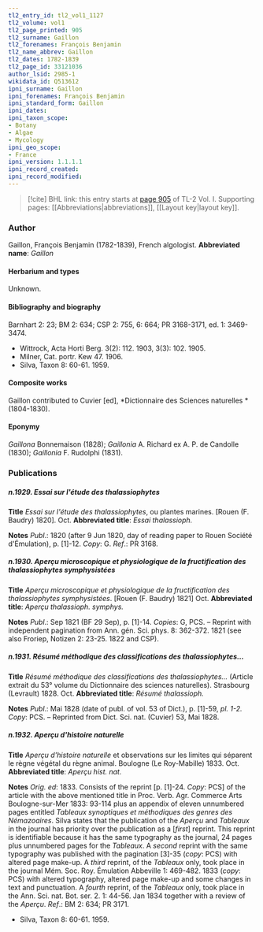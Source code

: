 ```yaml
---
tl2_entry_id: tl2_vol1_1127
tl2_volume: vol1
tl2_page_printed: 905
tl2_surname: Gaillon
tl2_forenames: François Benjamin
tl2_name_abbrev: Gaillon
tl2_dates: 1782-1839
tl2_page_id: 33121036
author_lsid: 2985-1
wikidata_id: Q513612
ipni_surname: Gaillon
ipni_forenames: François Benjamin
ipni_standard_form: Gaillon
ipni_dates: 
ipni_taxon_scope: 
- Botany
- Algae
- Mycology
ipni_geo_scope: 
- France
ipni_version: 1.1.1.1
ipni_record_created: 
ipni_record_modified:
---
```



> [!cite] BHL link: this entry starts at [page 905](https://www.biodiversitylibrary.org/page/33121036) of TL-2 Vol. I.
> Supporting pages: [[Abbreviations|abbreviations]], [[Layout key|layout key]].

### Author

Gaillon, François Benjamin (1782-1839), French algologist. 
**Abbreviated name**: *Gaillon*

#### Herbarium and types

Unknown.

#### Bibliography and biography

Barnhart 2: 23; BM 2: 634; CSP 2: 755, 6: 664; PR 3168-3171, ed. 1: 3469-3474.
- Wittrock, Acta Horti Berg. 3(2): 112. 1903, 3(3): 102. 1905.
- Milner, Cat. portr. Kew 47. 1906.
- Silva, Taxon 8: 60-61. 1959.

#### Composite works

Gaillon contributed to Cuvier \[ed\], *Dictionnaire des Sciences naturelles *(1804-1830).

#### Eponymy

*Gaillona* Bonnemaison (1828); *Gaillonia* A. Richard ex A. P. de Candolle (1830); *Gaillonia* F. Rudolphi (1831).

### Publications

##### n.1929. Essai sur l'étude des thalassiophytes

**Title**
*Essai sur l'étude des thalassiophytes*, ou plantes marines. \[Rouen (F. Baudry) 1820\]. Oct.
**Abbreviated title**: *Essai thalassioph.*

**Notes**
*Publ*.: 1820 (after 9 Jun 1820, day of reading paper to Rouen Société d'Émulation), p. \[1\]-12. *Copy*: G.
*Ref*.: PR 3168.

##### n.1930. Aperçu microscopique et physiologique de la fructification des thalassiophytes symphysistées

**Title**
*Aperçu microscopique et physiologique de la fructification des thalassiophytes symphysistées*. \[Rouen (F. Baudry) 1821\] Oct.
**Abbreviated title**: *Aperçu thalassioph. symphys.*

**Notes**
*Publ*.: Sep 1821 (BF 29 Sep), p. \[1\]-14. *Copies*: G, PCS. – Reprint with independent pagination from Ann. gén. Sci. phys. 8: 362-372. 1821 (see also Froriep, Notizen 2: 23-25. 1822 and CSP).

##### n.1931. Résumé méthodique des classifications des thalassiophytes...

**Title**
*Résumé méthodique des classifications des thalassiophytes...* (Article extrait du 53° volume du Dictionnaire des sciences naturelles). Strasbourg (Levrault) 1828. Oct.
**Abbreviated title**: *Résumé thalassioph.*

**Notes**
*Publ*.: Mai 1828 (date of publ. of vol. 53 of Dict.), p. \[1\]-59, *pl. 1-2. Copy*: PCS. – Reprinted from Dict. Sci. nat. (Cuvier) 53, Mai 1828.

##### n.1932. Aperçu d'histoire naturelle

**Title**
*Aperçu d'histoire naturelle* et observations sur les limites qui séparent le règne végétal du règne animal. Boulogne (Le Roy-Mabille) 1833. Oct.
**Abbreviated title**: *Aperçu hist. nat.*

**Notes**
*Orig. ed*: 1833. Consists of the reprint \[p. \[1\]-24. *Copy*: PCS\] of the article with the above mentioned title in Proc. Verb. Agr. Commerce Arts Boulogne-sur-Mer 1833: 93-114 plus an appendix of eleven unnumbered pages entitled *Tableaux synoptiques et méthodiques des genres des Némazoaires*. Silva states that the publication of the *Aperçu* and *Tableaux* in the journal has priority over the publication as a \[*first*\] reprint. This reprint is identifiable because it has the same typography as the journal, 24 pages plus unnumbered pages for the *Tableaux*.
A *second* reprint with the same typography was published with the pagination \[3\]-35 (*copy*: PCS) with altered page make-up.
A *third* reprint, of the *Tableaux* only, took place in the journal Mém. Soc. Roy. Émulation Abbeville 1: 469-482. 1833 (*copy*: PCS) with altered typography, altered page make-up and some changes in text and punctuation.
A *fourth* reprint, of the *Tableaux* only, took place in the Ann. Sci. nat. Bot. ser. 2. 1: 44-56. Jan 1834 together with a review of the *Aperçu*.
*Ref*.: BM 2: 634; PR 3171.
- Silva, Taxon 8: 60-61. 1959.

